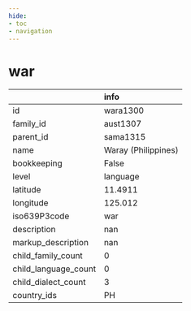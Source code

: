 ```yaml
---
hide:
- toc
- navigation
---
```

# war
|                      | info                |
|:---------------------|:--------------------|
| id                   | wara1300            |
| family_id            | aust1307            |
| parent_id            | sama1315            |
| name                 | Waray (Philippines) |
| bookkeeping          | False               |
| level                | language            |
| latitude             | 11.4911             |
| longitude            | 125.012             |
| iso639P3code         | war                 |
| description          | nan                 |
| markup_description   | nan                 |
| child_family_count   | 0                   |
| child_language_count | 0                   |
| child_dialect_count  | 3                   |
| country_ids          | PH                  |